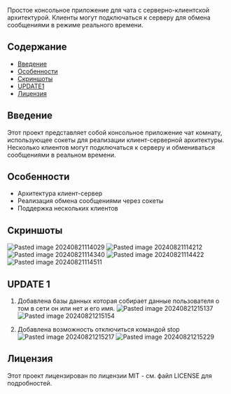 Простое консольное приложение для чата с серверно-клиентской архитектурой. Клиенты могут подключаться к серверу для обмена сообщениями в режиме реального времени.

## Содержание
- [Введение](#введение)
- [Особенности](#особенности)
- [Скриншоты](#Скриншоты)
- [UPDATE1](#UPDATE1)
- [Лицензия](#лицензия)

## Введение
Этот проект представляет собой консольное приложение чат комнату, использующее сокеты для реализации клиент-серверной архитектуры. Несколько клиентов могут подключаться к серверу и обмениваться сообщениями в реальном времени.

## Особенности
- Архитектура клиент-сервер
- Реализация обмена сообщениями через сокеты
- Поддержка нескольких клиентов

## Скриншоты
![Pasted image 20240821114029](https://github.com/user-attachments/assets/feb209e0-6bbb-4772-aa22-b1b47f218acd)
![Pasted image 20240821114212](https://github.com/user-attachments/assets/fb314ae0-10e9-4db0-868d-73794790a06c)
![Pasted image 20240821114340](https://github.com/user-attachments/assets/9649d809-bfaf-4505-b2af-2458e9cab996)
![Pasted image 20240821114422](https://github.com/user-attachments/assets/f0e7dc31-b10b-40ac-80a3-7743c0977085)
![Pasted image 20240821114511](https://github.com/user-attachments/assets/b931130c-7fe0-4146-89a3-f85dc0f855b1)

## UPDATE 1
1) Добавлена базы данных которая собирает данные пользователя о том в сети он или нет и его имя.
![Pasted image 20240821215137](https://github.com/user-attachments/assets/04498f80-d47d-4ddb-8476-b1acc4272339)
![Pasted image 20240821215154](https://github.com/user-attachments/assets/bf2d0689-8b07-43c3-9a4b-7e6471125a81)

2) Добавлена возможность отключиться командой stop
![Pasted image 20240821215217](https://github.com/user-attachments/assets/50a5bb21-727a-4d5c-8918-b54eff21ec2d)
![Pasted image 20240821215229](https://github.com/user-attachments/assets/ba3bbc3e-279a-4753-8587-f2619cb23941)

## Лицензия
Этот проект лицензирован по лицензии MIT - см. файл LICENSE для подробностей.


